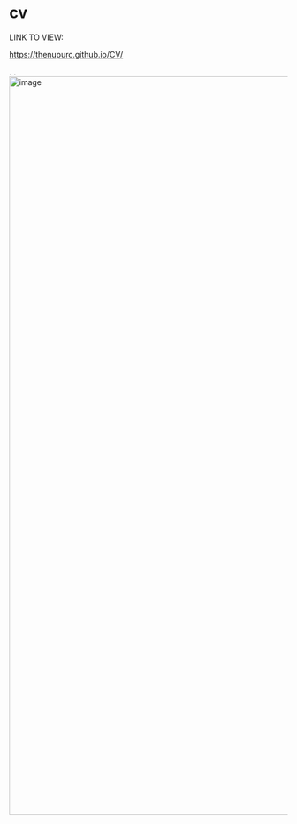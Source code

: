 # cv

LINK TO VIEW:

https://thenupurc.github.io/CV/

.
.
<img width="1334" alt="image" src="https://github.com/TheNupurC/CV/assets/97233618/3903b6e6-850b-4a95-9351-5fbba5d033db">
